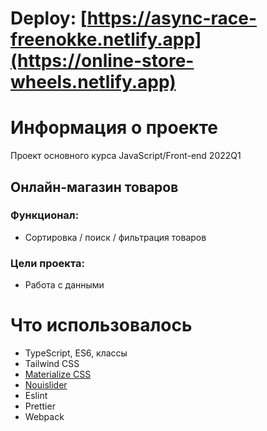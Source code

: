 # Deploy: **[https://async-race-freenokke.netlify.app](https://online-store-wheels.netlify.app)**

# Информация о проекте
Проект основного курса JavaScript/Front-end 2022Q1

## Онлайн-магазин товаров
### Функционал:
* Сортировка / поиск / фильтрация товаров
### Цели проекта: 
* Работа с данными

# Что использовалось
* TypeScript, ES6, классы
* Tailwind CSS
* [Materialize CSS](https://materializecss.com/)
* [Nouislider](https://refreshless.com/nouislider/)
* Eslint
* Prettier
* Webpack
